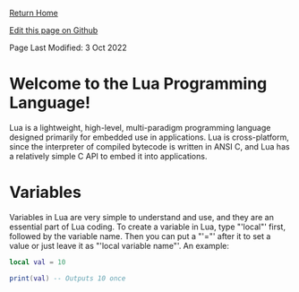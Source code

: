 [Return Home](https://mangoisbest.github.io/code-helper/)

[Edit this page on Github](https://github.com/mangoisbest/code-helper/edit/main/src/pages/Lua/Lua.md)

Page Last Modified: 3 Oct 2022

# Welcome to the Lua Programming Language!

Lua is a lightweight, high-level, multi-paradigm programming language designed primarily for embedded use in applications. Lua is cross-platform, since the interpreter of compiled bytecode is written in ANSI C, and Lua has a relatively simple C API to embed it into applications. 


# Variables

Variables in Lua are very simple to understand and use, and they are an essential part of Lua coding. To create a variable in Lua, type "'local"' first, followed by the variable name.
Then you can put a "'="' after it to set a value or just leave it as "'local variable name"'. An example:
```lua
local val = 10

print(val) -- Outputs 10 once
```
